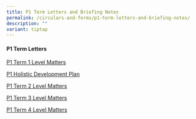 ```yaml
---
title: P1 Term Letters and Briefing Notes
permalink: /circulars-and-forms/p1-term-letters-and-briefing-notes/
description: ""
variant: tiptap
---
```

<h4>P1 Term Letters</h4>
<p><a href="/files/2025_P1_Term_1_Level_Matters.pdf" rel="noopener noreferrer nofollow" target="_blank">P1 Term 1 Level Matters</a>
</p>
<p><a href="/files/2025_P1_Holistic_Development_Plan.pdf" rel="noopener noreferrer nofollow" target="_blank">P1 Holistic Development Plan</a>
</p>
<p><a href="/files/2025_P1_Term_2_Letter.pdf" rel="noopener noreferrer nofollow" target="_blank">P1 Term 2 Level Matters</a>
</p>
<p><a href="/files/2025_P1_Term_3_Letter.pdf" rel="noopener nofollow" target="_blank">P1 Term 3 Level Matters</a>
</p>
<p><a href="/files/2025_P1_Term_4_Letter.pdf" rel="noopener nofollow" target="_blank">P1 Term 4 Level Matters</a>
</p>